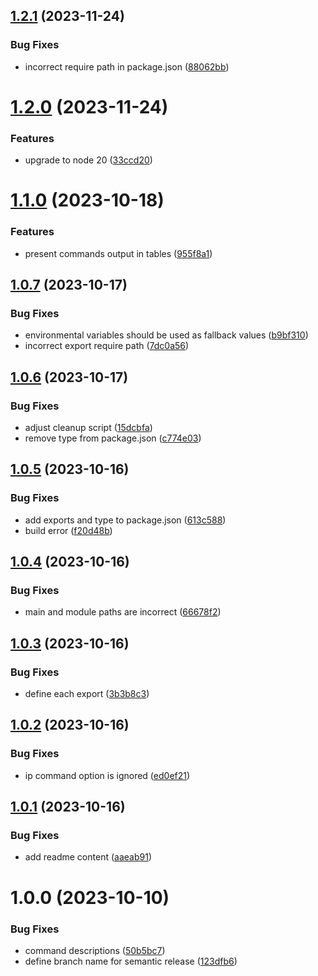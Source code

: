 ## [1.2.1](https://github.com/bchelkowski/roku-dev/compare/v1.2.0...v1.2.1) (2023-11-24)


### Bug Fixes

* incorrect require path in package.json ([88062bb](https://github.com/bchelkowski/roku-dev/commit/88062bba7550454177414efbcb1d6bbd5dd80b01))

# [1.2.0](https://github.com/bchelkowski/roku-dev/compare/v1.1.0...v1.2.0) (2023-11-24)


### Features

* upgrade to node 20 ([33ccd20](https://github.com/bchelkowski/roku-dev/commit/33ccd20ab9f88a273cc2b3337a0de4f5e4cead33))

# [1.1.0](https://github.com/bchelkowski/roku-dev/compare/v1.0.7...v1.1.0) (2023-10-18)


### Features

* present commands output in tables ([955f8a1](https://github.com/bchelkowski/roku-dev/commit/955f8a15bf9a6e2036a257f596ce75cc9889a320))

## [1.0.7](https://github.com/bchelkowski/roku-dev/compare/v1.0.6...v1.0.7) (2023-10-17)


### Bug Fixes

* environmental variables should be used as fallback values ([b9bf310](https://github.com/bchelkowski/roku-dev/commit/b9bf3102551f5bc5d0c1a2f91540896c16c87bc2))
* incorrect export require path ([7dc0a56](https://github.com/bchelkowski/roku-dev/commit/7dc0a56992d336c281e194896d1ac0f60f030043))

## [1.0.6](https://github.com/bchelkowski/roku-dev/compare/v1.0.5...v1.0.6) (2023-10-17)


### Bug Fixes

* adjust cleanup script ([15dcbfa](https://github.com/bchelkowski/roku-dev/commit/15dcbfa6825dc8c674998836e6174a8f39cfea60))
* remove type from package.json ([c774e03](https://github.com/bchelkowski/roku-dev/commit/c774e03980a130e3524a4a34ce8c91fb83d1e649))

## [1.0.5](https://github.com/bchelkowski/roku-dev/compare/v1.0.4...v1.0.5) (2023-10-16)


### Bug Fixes

* add exports and type to package.json ([613c588](https://github.com/bchelkowski/roku-dev/commit/613c588f83987ab0e02356e8d1f9216b7b9c3a85))
* build error ([f20d48b](https://github.com/bchelkowski/roku-dev/commit/f20d48bb831ef98baf8d4be6a76ad76554aeaa3d))

## [1.0.4](https://github.com/bchelkowski/roku-dev/compare/v1.0.3...v1.0.4) (2023-10-16)


### Bug Fixes

* main and module paths are incorrect ([66678f2](https://github.com/bchelkowski/roku-dev/commit/66678f262c4cd6d41d00006a9a6d251c05f4cda1))

## [1.0.3](https://github.com/bchelkowski/roku-dev/compare/v1.0.2...v1.0.3) (2023-10-16)


### Bug Fixes

* define each export ([3b3b8c3](https://github.com/bchelkowski/roku-dev/commit/3b3b8c30d18d42b9043b15fbcba9d39b9f60cd1d))

## [1.0.2](https://github.com/bchelkowski/roku-dev/compare/v1.0.1...v1.0.2) (2023-10-16)


### Bug Fixes

* ip command option is ignored ([ed0ef21](https://github.com/bchelkowski/roku-dev/commit/ed0ef211a7f1d91eae885a8910b42bdb17973614))

## [1.0.1](https://github.com/bchelkowski/roku-dev/compare/v1.0.0...v1.0.1) (2023-10-16)


### Bug Fixes

* add readme content ([aaeab91](https://github.com/bchelkowski/roku-dev/commit/aaeab912d71437d51630fc6a71124e1d55e27bc8))

# 1.0.0 (2023-10-10)


### Bug Fixes

* command descriptions ([50b5bc7](https://github.com/bchelkowski/roku-dev/commit/50b5bc7533163f6b636695061e207383814704da))
* define branch name for semantic release ([123dfb6](https://github.com/bchelkowski/roku-dev/commit/123dfb661e8181944b396fc7875e36c60a0b3e32))
